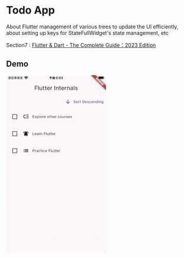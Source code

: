 # Todo App

About Flutter management of various trees to update the UI efficiently, about setting up keys for StateFullWidget's state management, etc

Section7 : [Flutter & Dart - The Complete Guide：2023 Edition](https://www.udemy.com/course/learn-flutter-dart-to-build-ios-android-apps/)

## Demo
<img src="todo.gif" width="270" />
